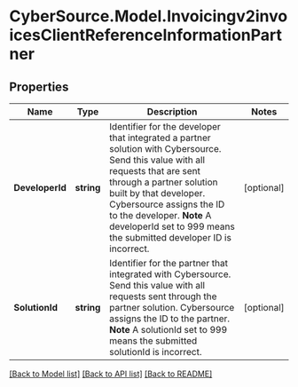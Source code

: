 # CyberSource.Model.Invoicingv2invoicesClientReferenceInformationPartner
## Properties

Name | Type | Description | Notes
------------ | ------------- | ------------- | -------------
**DeveloperId** | **string** | Identifier for the developer that integrated a partner solution with Cybersource. Send this value with all requests that are sent through a partner solution built by that developer. Cybersource assigns the ID to the developer.  **Note** A developerId set to 999 means the submitted developer ID is incorrect.  | [optional] 
**SolutionId** | **string** | Identifier for the partner that integrated with Cybersource. Send this value with all requests sent through the partner solution. Cybersource assigns the ID to the partner.  **Note** A solutionId set to 999 means the submitted solutionId is incorrect.  | [optional] 

[[Back to Model list]](../README.md#documentation-for-models) [[Back to API list]](../README.md#documentation-for-api-endpoints) [[Back to README]](../README.md)

